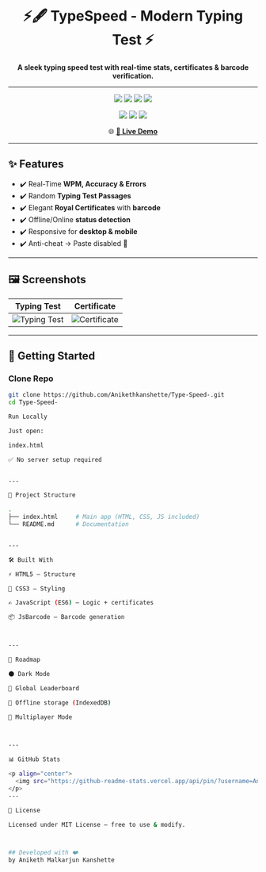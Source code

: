 <h1 align="center">⚡🖋️ TypeSpeed - Modern Typing Test ⚡</h1>

<p align="center">
  <b>A sleek typing speed test with real-time stats, certificates & barcode verification.</b>
</p>

---

<p align="center">
  <img src="https://img.shields.io/github/stars/Anikethkanshette/Type-Speed-?style=for-the-badge&logo=github" />
  <img src="https://img.shields.io/github/forks/Anikethkanshette/Type-Speed-?style=for-the-badge&logo=git" />
  <img src="https://img.shields.io/github/license/Anikethkanshette/Type-Speed-?style=for-the-badge" />
  <img src="https://visitor-badge.laobi.icu/badge?page_id=Anikethkanshette.Type-Speed-" />
</p>

<p align="center">
  <img src="https://img.shields.io/badge/HTML5-orange?style=for-the-badge&logo=html5" />
  <img src="https://img.shields.io/badge/CSS3-blue?style=for-the-badge&logo=css3" />
  <img src="https://img.shields.io/badge/JavaScript-yellow?style=for-the-badge&logo=javascript" />
</p>

<p align="center">
  🌐 <a href="https://Anikethkanshette.github.io/Type-Speed-" target="_blank"><b>🚀 Live Demo</b></a>  
</p>

---

## ✨ Features
- ✔️ Real-Time **WPM, Accuracy & Errors**  
- ✔️ Random **Typing Test Passages**  
- ✔️ Elegant **Royal Certificates** with **barcode**  
- ✔️ Offline/Online **status detection**  
- ✔️ Responsive for **desktop & mobile**  
- ✔️ Anti-cheat → Paste disabled 🚫  

---

## 🖼️ Screenshots

| Typing Test | Certificate |
|-------------|-------------|
| ![Typing Test](assets/typing-test.png) | ![Certificate](assets/certificate.png) |

---

## 🚀 Getting Started

### Clone Repo
```bash
git clone https://github.com/Anikethkanshette/Type-Speed-.git
cd Type-Speed-

Run Locally

Just open:

index.html

✅ No server setup required


---

📂 Project Structure

.
├── index.html     # Main app (HTML, CSS, JS included)
└── README.md      # Documentation


---

🛠️ Built With

⚡ HTML5 – Structure

🎨 CSS3 – Styling

✍️ JavaScript (ES6) – Logic + certificates

📦 JsBarcode – Barcode generation



---

🎯 Roadmap

🌑 Dark Mode

🏅 Global Leaderboard

💾 Offline storage (IndexedDB)

👥 Multiplayer Mode



---

📊 GitHub Stats

<p align="center">
  <img src="https://github-readme-stats.vercel.app/api/pin/?username=Anikethkanshette&repo=Type-Speed-&theme=tokyonight" />
</p>
---

📜 License

Licensed under MIT License – free to use & modify.



## Developed with ❤️
by Aniketh Malkarjun Kanshette 
